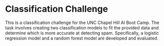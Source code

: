 # Classification Challenge

This is a classification challenge for the UNC Chapel Hill AI Boot Camp. The task involves creating two classification models to fit the provided data and determine which is more accurate at detecting spam. Specifically, a logistic regression model and a random forest model are developed and evaluated.












